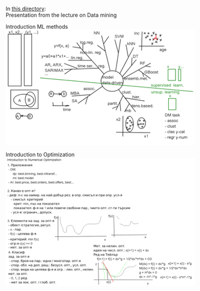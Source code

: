 In [this directory](https://github.com/Marchev-Science/summer-school-2021/tree/main/Alexander_Efremov/):  
Presentation from the lecture on Data mining

Introduction ML methods
![](https://github.com/Marchev-Science/summer-school-2021/blob/main/Alexander_Efremov/ML.png)

Introduction to Optimization
![](https://github.com/Marchev-Science/summer-school-2021/blob/main/Alexander_Efremov/IntroToNumericalOptimization_2021.png)
